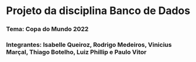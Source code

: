 # Projeto da disciplina Banco de Dados

### Tema: Copa do Mundo 2022
### Integrantes: Isabelle Queiroz, Rodrigo Medeiros, Vinicius Marçal, Thiago Botelho, Luiz Phillip e Paulo Vitor
